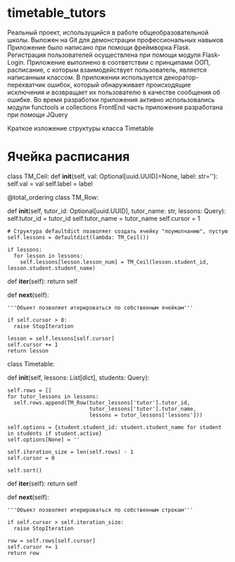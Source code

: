 # timetable_tutors
Реальный проект, использущийся в работе общеобразовательной школы. Выложен на Git для демонстрации профессиональных навыков
Приложение было написано при помощи фреймворка Flask. Регистрация пользователей осуществлена при помощи модуля Flask-Login. 
Приложение выполнено в соответствии с принципами ООП, расписание, с которым взаимодействует пользователь, является написанным классом. 
В приложении используется декоратор-перехватчик ошибок, который обнаруживает происходящие исключения и возвращает их пользователю в качестве сообщения об ошибке. 
Во время разработки приложения активно использовались модули functools и collections FrontEnd часть приложения разработана при помощи JQuery

Краткое изложение структуры класса Timetable

# Ячейка расписания
class TM_Ceil:
  def __init__(self, val: Optional[uuid.UUID]=None, label: str=''):
    self.val = val
    self.label = label

@total_ordering
class TM_Row:

  def __init__(self, tutor_id: Optional[uuid.UUID], tutor_name: str, lessons: Query):
    self.tutor_id = tutor_id
    self.tutor_name = tutor_name
    self.cursor = 1

    # Структура defaultdict позволяет создать ячейку "поумолчанию", пустую
    self.lessons = defaultdict(lambda: TM_Ceil())

    if lessons:
      for lesson in lessons:
        self.lessons[lesson.lesson_num] = TM_Ceil(lesson.student_id, lesson.student.student_name)

  def __iter__(self):
    return self

  def __next__(self):

    '''Объект позволяет итерироваться по собственным ячейкам'''

    if self.cursor > 8:
      raise StopIteration

    lesson = self.lessons[self.cursor]
    self.cursor += 1
    return lesson

class Timetable:

  def __init__(self, lessons: List[dict], students: Query):

    self.rows = []
    for tutor_lessons in lessons:
      self.rows.append(TM_Row(tutor_lessons['tutor'].tutor_id,
                              tutor_lessons['tutor'].tutor_name,
                              lessons = tutor_lessons['lessons']))

    self.options = {student.student_id: student.student_name for student in students if student.active}
    self.options[None] = ''

    self.iteration_size = len(self.rows) - 1
    self.cursor = 0

    self.sort()

  def __iter__(self):
    return self

  def __next__(self):

    '''Объект позволяет итерироваться по собственным строкам'''

    if self.cursor > self.iteration_size:
      raise StopIteration

    row = self.rows[self.cursor]
    self.cursor += 1
    return row
